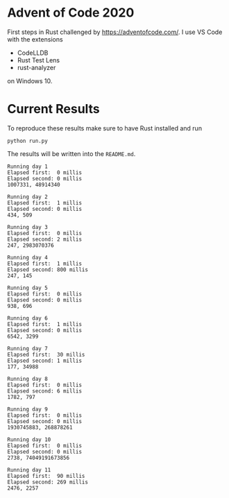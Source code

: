 # Advent of Code 2020
First steps in Rust challenged by https://adventofcode.com/. I use 
VS Code with the extensions 
- CodeLLDB 
- Rust Test Lens
- rust-analyzer 

on  Windows 10.

# Current Results

To reproduce these results make sure to have Rust installed and run
```
python run.py
```
The results will be written into the `README.md`.
```
Running day 1
Elapsed first:	0 millis
Elapsed second:	0 millis
1007331, 48914340

Running day 2
Elapsed first:	1 millis
Elapsed second:	0 millis
434, 509

Running day 3
Elapsed first:	0 millis
Elapsed second:	2 millis
247, 2983070376

Running day 4
Elapsed first:	1 millis
Elapsed second:	800 millis
247, 145

Running day 5
Elapsed first:	0 millis
Elapsed second:	0 millis
938, 696

Running day 6
Elapsed first:	1 millis
Elapsed second:	0 millis
6542, 3299

Running day 7
Elapsed first:	30 millis
Elapsed second:	1 millis
177, 34988

Running day 8
Elapsed first:	0 millis
Elapsed second:	6 millis
1782, 797

Running day 9
Elapsed first:	0 millis
Elapsed second:	0 millis
1930745883, 268878261

Running day 10
Elapsed first:	0 millis
Elapsed second:	0 millis
2738, 74049191673856

Running day 11
Elapsed first:	90 millis
Elapsed second:	269 millis
2476, 2257

```
